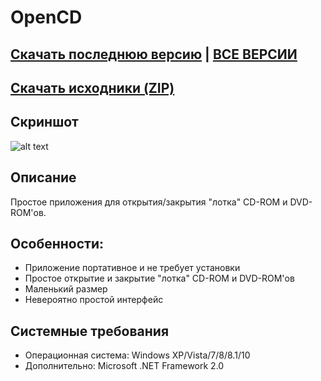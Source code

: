 # OpenCD
## [Скачать последнюю версию](https://github.com/Zalexanninev15/OpenCD/releases/download/1.0/OpenCD.exe) | [ВСЕ ВЕРСИИ](https://github.com/Zalexanninev15/OpenCD/releases)
## [Скачать исходники (ZIP)](https://github.com/Zalexanninev15/OpenCD/archive/master.zip)
## Скриншот
![alt text](https://i.imgur.com/iW4WwMT.jpg)
## Описание
Простое приложения для открытия/закрытия "лотка" CD-ROM и DVD-ROM'ов.
## Особенности:
* Приложение портативное и не требует установки
* Простое открытие и закрытие "лотка" CD-ROM и DVD-ROM'ов
* Маленький размер
* Невероятно простой интерфейс
## Системные требования
* Операционная система: Windows XP/Vista/7/8/8.1/10
* Дополнительно: Microsoft .NET Framework 2.0
